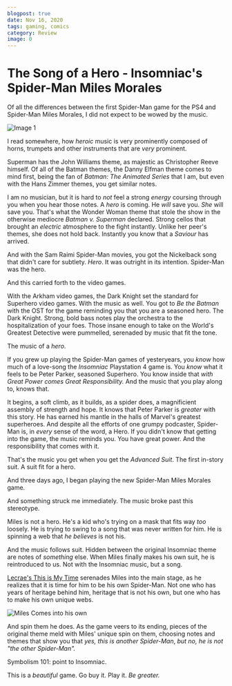 ```yaml
---
blogpost: true
date: Nov 16, 2020
tags: gaming, comics
category: Review
image: 0
---
```

# The Song of a Hero - Insomniac's Spider-Man Miles Morales

Of all the differences between the first Spider-Man game for the
PS4 and Spider-Man Miles Morales, I did not expect to be wowed
by the music.

![Image 1](/assets/images/posts/miles/miles-01.jpg)

I read somewhere, how *heroic* music is very prominently composed
of horns, trumpets and other instruments that are *very* prominent.

Superman has the John Williams theme, as majestic as Christopher Reeve
himself. Of all of the Batman themes, the Danny Elfman theme comes
to mind first, being the fan of *Batman: The Animated Series* that I am,
but even with the Hans Zimmer themes, you get similar notes.

I am no musician, but it is hard to *not* feel a strong *energy* coursing
through you when you hear those notes. A *hero* is coming. He *will* save you.
*She* will save you. That's what the Wonder Woman theme that stole the show in
the otherwise mediocre *Batman v. Superman* declared.  Strong cellos that
brought an *electric* atmosphere to the fight instantly. Unlike her peer's
themes, she does not hold back. Instantly you know that a *Saviour* has
arrived.

And with the Sam Raimi Spider-Man movies, you got the Nickelback song
that didn't care for subtlety. *Hero*. It was outright in its intention.
Spider-Man was the hero.

And this carried forth to the video games.

With the Arkham video games, the Dark Knight set the standard for Superhero
video games. With the music as well. You got to *Be the Batman* with the OST
for the game reminding you that you are a seasoned hero.  The Dark Knight.
Strong, bold bass notes play the orchestra to the hospitalization of your foes.
Those insane enough to take on the World's Greatest Detective were pummelled,
serenaded by music that fit the tone.

The music of a *hero*.

If you grew up playing the Spider-Man games of yesteryears, you *know*
how much of a love-song the *Insomniac* Playstation 4 game is. You
*know* what it feels to be Peter Parker, seasoned Superhero. You
know inside that *with Great Power comes Great Responsibility.*
And the music that you play along to, knows that.

It begins, a soft climb, as it builds, as a spider does, a magnificient
assembly of strength and hope. It knows that Peter Parker is *greater* with
this story. He has earned his mantle in the halls of Marvel's greatest
superheroes. And despite all the efforts of one grumpy podcaster, Spider-Man
is, in *every* sense of the word, a Hero.  If you didn't know that getting into
the game, the music reminds you.  You have great power. And the responsibility
that comes with it.


That's the music you get when you get the *Advanced Suit*. The first in-story
suit. A suit fit for a hero.

And three days ago, I began playing the new Spider-Man Miles Morales
game.

And something struck me immediately. The music broke past this stereotype.

Miles is not a hero. He's a kid who's trying on a mask that fits way *too*
loosely. He is trying to swing to a song that was never written for him.
He is spinning a web that *he believes* is not his.

And the music follows suit. Hidden between the original Insomniac theme
are notes of *something* else. When Miles finally makes his own suit,
he is reintroduced to us. Not with the Insomniac music, but a song.

[Lecrae's This is My Time](https://open.spotify.com/track/0NuO1kL7vrWOX8P63qsCsb?si=DavxJ-AiTEWAFcvSR_UZjw)
serenades Miles into the main stage, as he realizes that it is
time for him to be his own Spider-Man. Not one who has years
of heritage behind him, heritage that is not his own, but one
who has to make his own unique webs.

![Miles Comes into his own](/assets/images/posts/miles/miles-02.jpg)

And spin them he does. As the game veers to its ending, pieces of
the original theme meld with Miles' unique spin on them, choosing
notes and themes that show you that *yes, this is another Spider-Man*,
*but no, he is not "the other Spider-Man".*

Symbolism 101: point to Insomniac.

This is a *beautiful* game. Go buy it. Play it. *Be greater.*
